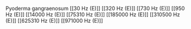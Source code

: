 Pyoderma gangraenosum
[[30 Hz (E)]]
[[320 Hz (E)]]
[[730 Hz (E)]]
[[950 Hz (E)]]
[[14000 Hz (E)]]
[[75310 Hz (E)]]
[[185000 Hz (E)]]
[[310500 Hz (E)]]
[[625310 Hz (E)]]
[[971000 Hz (E)]]